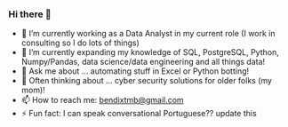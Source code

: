 ### Hi there 👋

- 🔭 I’m currently working as a Data Analyst in my current role (I work in consulting so I do lots of things)
- 🌱 I’m currently expanding my knowledge of SQL, PostgreSQL, Python, Numpy/Pandas, data science/data engineering and all things data!
- 💬 Ask me about ... automating stuff in Excel or Python botting!
- 🤔 Often thinking about ... cyber security solutions for older folks (my mom)!
- 📫 How to reach me: bendixtmb@gmail.com
- ⚡ Fun fact: I can speak conversational Portuguese?? update this


<!--

https://github.com/Ileriayo/markdown-badges

Here are some ideas to get you started:

- 🔭 I’m currently working on ...
- 🌱 I’m currently learning ... 
- 👯 I’m looking to collaborate on ...
- 🤔 I’m looking for help with ...
- 💬 Ask me about ... Excel automation OR building Python botting!
- 📫 How to reach me: ...
- 😄 Pronouns: ...
- ⚡ Fun fact: ...
--> 
